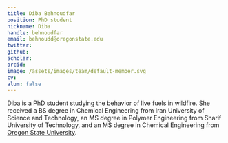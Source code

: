 ```yaml
---
title: Diba Behnoudfar
position: PhD student
nickname: Diba
handle: behnoudfar
email: behnoudd@oregonstate.edu
twitter:
github: 
scholar:
orcid: 
image: /assets/images/team/default-member.svg
cv:
alum: false 
---
```

Diba is a PhD student studying the behavior of live fuels in wildfire.
She received a BS degree in Chemical Engineering from Iran University of Science and Technology, an MS degree in Polymer Engineering from Sharif University of Technology, and an MS degree in Chemical Engineering from [Oregon State University].

[Oregon State University]: http://oregonstate.edu/
[School of Mechanical, Industrial, and Manufacturing Engineering]: http://mime.oregonstate.edu
